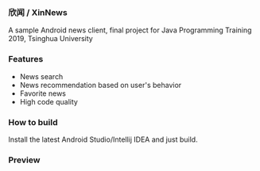 ### 欣闻 / XinNews

A sample Android news client, final project for Java Programming Training 2019, Tsinghua University

### Features
- News search
- News recommendation based on user's behavior
- Favorite news
- High code quality

### How to build

Install the latest Android Studio/Intellij IDEA and just build.

### Preview